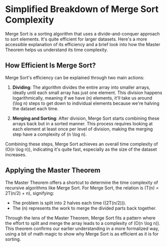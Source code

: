 # Simplified Breakdown of Merge Sort Complexity

Merge Sort is a sorting algorithm that uses a divide-and-conquer approach to sort elements. It's quite efficient for larger datasets. Here's a more accessible explanation of its efficiency and a brief look into how the Master Theorem helps us understand its time complexity.

## How Efficient Is Merge Sort?

Merge Sort's efficiency can be explained through two main actions:

1. **Dividing**: The algorithm divides the entire array into smaller arrays, ideally until each small array has just one element. This division happens logarithmically, meaning if we have \(n\) elements, it'll take us around \(\log n\) steps to get down to individual elements because we're halving the dataset each time.

2. **Merging and Sorting**: After division, Merge Sort starts combining these arrays back but in a sorted manner. This process requires looking at each element at least once per level of division, making the merging step have a complexity of \(n \log n\).

Combining these steps, Merge Sort achieves an overall time complexity of \(O(n \log n)\), indicating it's quite fast, especially as the size of the dataset increases.

## Applying the Master Theorem

The Master Theorem offers a shortcut to determine the time complexity of recursive algorithms like Merge Sort. For Merge Sort, the relation is \(T(n) = 2T(n/2) + n\), signifying:

- The problem is split into 2 halves each time (\(2T(n/2)\)).
- The \(n\) represents the work to merge the divided parts back together.

Through the lens of the Master Theorem, Merge Sort fits a pattern where the effort to split and merge the array leads to a complexity of \(O(n \log n)\). This theorem confirms our earlier understanding in a more formalized way, using a bit of math magic to show why Merge Sort is as efficient as it is for sorting.
